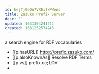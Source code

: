 ```yaml
---
id: hejTj9eOn7VXEifxFWens
title: Zazuko Prefix Server
desc: ''
updated: 1631304241942
created: 1631252574243
---
```

a search engine for RDF vocabularies


- [[p.hasURL]] https://prefix.zazuko.com/
- [[p.alsoKnownAs]] Resolve RDF Terms
- [[p.vs]] prefix.cc; LOV 
- 
